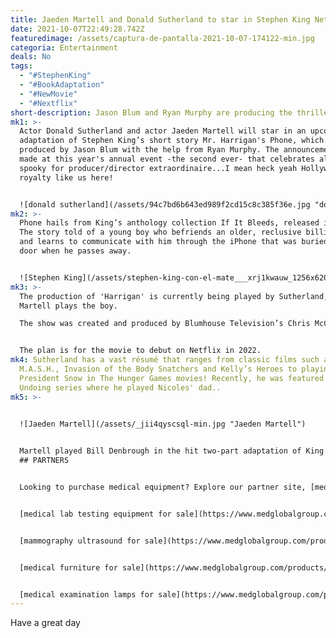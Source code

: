 ```yaml
---
title: Jaeden Martell and Donald Sutherland to star in Stephen King Netflix adaptation
date: 2021-10-07T22:49:28.742Z
featuredimage: /assets/captura-de-pantalla-2021-10-07-174122-min.jpg
categoria: Entertainment
deals: No
tags:
  - "#StephenKing"
  - "#BookAdaptation"
  - "#NewMovie"
  - "#Nextflix"
short-description: Jason Blum and Ryan Murphy are producing the thriller for Netflix.
mk1: >-
  Actor Donald Sutherland and actor Jaeden Martell will star in an upcoming film
  adaptation of Stephen King’s short story Mr. Harrigan's Phone, which is being
  produced by Jason Blum with the help from Ryan Murphy. The announcement was
  made at this year's annual event -the second ever- that celebrates all things
  spooky for producer/director extraordinaire...I mean heck yeah Hollywood
  royalty like us here!


  ![donald sutherland](/assets/94c7bd6b643ed989f2cd15c8c385f36e.jpg "donald sutherland")
mk2: >-
  Phone hails from King’s anthology collection If It Bleeds, released in 2020.
  The story told of a young boy who befriends an older, reclusive billionaire
  and learns to communicate with him through the iPhone that was buried next
  door when he passes away. 


  ![Stephen King](/assets/stephen-king-con-el-mate___xrj1kwauw_1256x620__1.jpg "Stephen King")
mk3: >-
  The production of 'Harrigan' is currently being played by Sutherland, while
  Martell plays the boy.

  The show was created and produced by Blumhouse Television’s Chris McCumber with Jeremy Gold as executive producer for Scott Greenberg Productions."


  The plan is for the movie to debut on Netflix in 2022.
mk4: Sutherland has a vast résumé that ranges from classic films such as
  M.A.S.H., Invasion of the Body Snatchers and Kelly’s Heroes to playing vile
  President Snow in The Hunger Games movies! Recently, he was featured on HBO's
  Undoing series where he played Nicoles' dad..
mk5: >-
  

  ![Jaeden Martell](/assets/_jii4qyscsql-min.jpg "Jaeden Martell")


  Martell played Bill Denbrough in the hit two-part adaptation of King’s It. He co-starred with Chris Evans in Apple miniseries Defending Jacob and appeared in Knives Out (also with Evans). Martelli recently signed on to star as Jesse Katsopolis for a rebooted version The Lost Boys that is set around 1980's time period!
  ## PARTNERS


  Looking to purchase medical equipment? Explore our partner site, [medglobalgroup.com](medglobalgroup.com), for a wide range of options tailored to your needs.


  [medical lab testing equipment for sale](https://www.medglobalgroup.com/products/equipment/laboratory)


  [mammography ultrasound for sale](https://www.medglobalgroup.com/products/equipment/mammography)


  [medical furniture for sale](https://www.medglobalgroup.com/products/equipment/furniture)


  [medical examination lamps for sale](https://www.medglobalgroup.com/products/equipment/lamps)
---
```

Have a great day